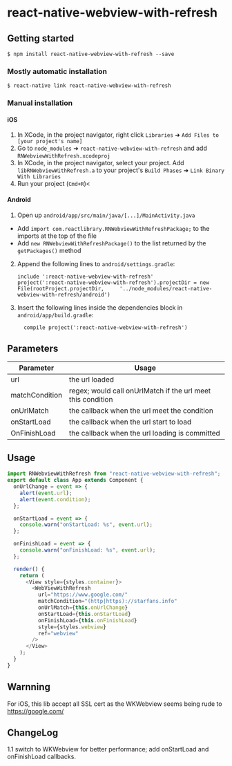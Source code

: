 # react-native-webview-with-refresh

## Getting started

`$ npm install react-native-webview-with-refresh --save`

### Mostly automatic installation

`$ react-native link react-native-webview-with-refresh`

### Manual installation

#### iOS

1.  In XCode, in the project navigator, right click `Libraries` ➜ `Add Files to [your project's name]`
2.  Go to `node_modules` ➜ `react-native-webview-with-refresh` and add `RNWebviewWithRefresh.xcodeproj`
3.  In XCode, in the project navigator, select your project. Add `libRNWebviewWithRefresh.a` to your project's `Build Phases` ➜ `Link Binary With Libraries`
4.  Run your project (`Cmd+R`)<

#### Android

1.  Open up `android/app/src/main/java/[...]/MainActivity.java`

- Add `import com.reactlibrary.RNWebviewWithRefreshPackage;` to the imports at the top of the file
- Add `new RNWebviewWithRefreshPackage()` to the list returned by the `getPackages()` method

2.  Append the following lines to `android/settings.gradle`:
    ```
    include ':react-native-webview-with-refresh'
    project(':react-native-webview-with-refresh').projectDir = new File(rootProject.projectDir, 	'../node_modules/react-native-webview-with-refresh/android')
    ```
3.  Insert the following lines inside the dependencies block in `android/app/build.gradle`:

    ```
      compile project(':react-native-webview-with-refresh')
    ```

## Parameters

| Parameter      | Usage                                                       |
| -------------- | ----------------------------------------------------------- |
| url            | the url loaded                                              |
| matchCondition | regex; would call onUrlMatch if the url meet this condition |
| onUrlMatch     | the callback when the url meet the condition                |
| onStartLoad    | the callback when the url start to load                     |
| OnFinishLoad   | the callback when the url loading is committed              |

## Usage

```javascript
import RNWebviewWithRefresh from "react-native-webview-with-refresh";
export default class App extends Component {
  onUrlChange = event => {
    alert(event.url);
    alert(event.condition);
  };

  onStartLoad = event => {
    console.warn("onStartLoad: %s", event.url);
  };

  onFinishLoad = event => {
    console.warn("onFinishLoad: %s", event.url);
  };

  render() {
    return (
      <View style={styles.container}>
        <WebViewWithRefresh
          url="https://www.google.com/"
          matchCondition="(http|https)://starfans.info"
          onUrlMatch={this.onUrlChange}
          onStartLoad={this.onStartLoad}
          onFinishLoad={this.onFinishLoad}
          style={styles.webview}
          ref="webview"
        />
      </View>
    );
  }
}
```

## Warnning

For iOS, this lib accept all SSL cert as the WKWebview seems being rude to https://google.com/

## ChangeLog

1.1 switch to WKWebview for better performance; add onStartLoad and onFinishLoad callbacks.
